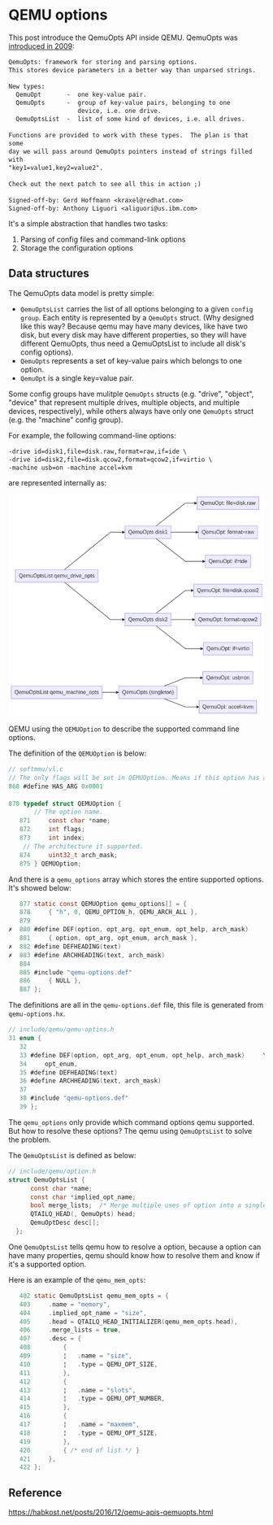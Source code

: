 # QEMU options

This post introduce the QemuOpts API inside QEMU. QemuOpts was [introduced in 2009](https://github.com/qemu/qemu/commit/e27c88fe9eb26648e4fb282cb3761c41f06ff18a):

```Shell
QemuOpts: framework for storing and parsing options.
This stores device parameters in a better way than unparsed strings.

New types:
  QemuOpt       -  one key-value pair.
  QemuOpts      -  group of key-value pairs, belonging to one
                   device, i.e. one drive.
  QemuOptsList  -  list of some kind of devices, i.e. all drives.

Functions are provided to work with these types.  The plan is that some
day we will pass around QemuOpts pointers instead of strings filled with
"key1=value1,key2=value2".

Check out the next patch to see all this in action ;)

Signed-off-by: Gerd Hoffmann <kraxel@redhat.com>
Signed-off-by: Anthony Liguori <aliguori@us.ibm.com>
```

It's a simple abstraction that handles two tasks:

1. Parsing of config files and command-link options
2. Storage the configuration options

## Data structures

The QemuOpts data model is pretty simple:

* `QemuOptsList` carries the list of all options belonging to a given `config group`. Each entity is represented by a `QemuOpts` struct. (Why designed like this way? Because qemu may have many devices, like have two disk, but every disk may have different properties, so they will have different QemuOpts, thus need a QemuOptsList to include all disk's config options).
* `QemuOpts` represents a set of key-value pairs which belongs to one option.
* `QemuOpt` is a single key=value pair.

Some config groups have mulitple `QemuOpts` structs (e.g. "drive", "object", "device" that represent multiple drives, multiple objects, and multiple devices, respectively), while others always have only one `QemuOpts` struct (e.g. the "machine" config group).

For example, the following command-line options:

```Shell
-drive id=disk1,file=disk.raw,format=raw,if=ide \
-drive id=disk2,file=disk.qcow2,format=qcow2,if=virtio \
-machine usb=on -machine accel=kvm
```

are represented internally as:

![qemuopts-example.mmd](.\pictures\qemuopts-example.mmd.png)

QEMU using the `QEMUOption` to describe the supported command line options.

The definition of the `QEMUOption` is below:

```C
// softmmu/vl.c
// The only flags will be set in QEMUOption. Means if this option has arguments.
868 #define HAS_ARG 0x0001

870 typedef struct QEMUOption {
       // The option name.
   871     const char *name;
   872     int flags;
   873     int index;
    // The architecture it supported.
   874     uint32_t arch_mask;
   875 } QEMUOption;
```

And there is a `qemu_options` array which stores the entire supported options. It's showed below:

```C
   877 static const QEMUOption qemu_options[] = {
   878     { "h", 0, QEMU_OPTION_h, QEMU_ARCH_ALL },
   879
✗  880 #define DEF(option, opt_arg, opt_enum, opt_help, arch_mask)     \
   881     { option, opt_arg, opt_enum, arch_mask },
✗  882 #define DEFHEADING(text)
✗  883 #define ARCHHEADING(text, arch_mask)
   884
   885 #include "qemu-options.def"
   886     { NULL },
   887 };
```

The definitions are all in the `qemu-options.def` file, this file is generated from `qemu-options.hx`.

```C
// include/qemu/qemu-optins.h
31 enum {
   32
   33 #define DEF(option, opt_arg, opt_enum, opt_help, arch_mask)     \
   34     opt_enum,
   35 #define DEFHEADING(text)
   36 #define ARCHHEADING(text, arch_mask)
   37
   38 #include "qemu-options.def"
   39 };
```

The `qemu_options` only provide which command options qemu supported. But how to resolve these options? The qemu using `QemuOptsList` to solve the problem.

The `QemuOptsList` is defined as below:

```C
// include/qemu/option.h
struct QemuOptsList {
      const char *name;
      const char *implied_opt_name;
      bool merge_lists;  /* Merge multiple uses of option into a single list? */
      QTAILQ_HEAD(, QemuOpts) head;
      QemuOptDesc desc[];
  };
```

One `QemuOptsList` tells qemu how to resolve a option, because a option can have many properties, qemu should know how to resolve them and know if it's a supported option.

Here is an example of the `qemu_mem_opts`:

```C
   402 static QemuOptsList qemu_mem_opts = {
   403     .name = "memory",
   404     .implied_opt_name = "size",
   405     .head = QTAILQ_HEAD_INITIALIZER(qemu_mem_opts.head),
   406     .merge_lists = true,
   407     .desc = {
   408         {
   409         ¦   .name = "size",
   410         ¦   .type = QEMU_OPT_SIZE,
   411         },
   412         {
   413         ¦   .name = "slots",
   414         ¦   .type = QEMU_OPT_NUMBER,
   415         },
   416         {
   417         ¦   .name = "maxmem",
   418         ¦   .type = QEMU_OPT_SIZE,
   419         },
   420         { /* end of list */ }
   421     },
   422 };
```

## Reference

https://habkost.net/posts/2016/12/qemu-apis-qemuopts.html